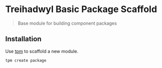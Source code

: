 # Treihadwyl Basic Package Scaffold

> Base module for building component packages

## Installation

Use [tpm](https://github.com/treihadwyl/tpm) to scaffold a new module.

```
tpm create package
```
